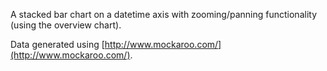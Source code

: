 A stacked bar chart on a datetime axis with zooming/panning functionality (using the overview chart).

Data generated using [http://www.mockaroo.com/](http://www.mockaroo.com/).
